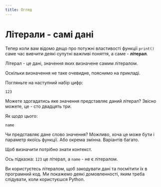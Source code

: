 ```yaml
---
title: Огляд
---
```


# Літерали - самі дані
Тепер коли вам відомо дещо про потужні властивості функції `print()` саме час вивчити деякі супутні важливі поняття, а саме - **літерал**.

Літерал - це дані, значення яких визначене самим літералом.

Оскільки визначення не таке очевидне, пояснимо на прикладі.

Погляньте на наступний набір цифр:

```
123
```

Можете здогадатись яке значення представляє даний літерал? Звісно можете, це - сто двадцять три.

Як щодо цього:

```
name
```

Чи представляє дане слово значення? Можливо, хоча це може бути і параметр якоїсь функції. Або окрема змінна. Варіантів багато.


Щоб визначити потрібно знати контекст.

Ось підказка: `123` це літерал, а `name` - не є літералом.

Ви користуєтесь літералом, щоб закодувати дані та поcмітити їх в програмний код. Ми покажемо деякі домовленності, яким треба слідувати, коли користуєшся Python.
